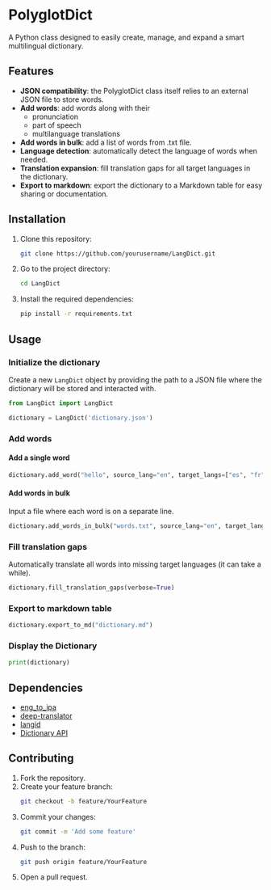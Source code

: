 # PolyglotDict
A Python class designed to easily create, manage, and expand a smart multilingual dictionary.

## Features

- **JSON compatibility**: the PolyglotDict class itself relies to an external JSON file to store words.
- **Add words**: add words along with their
	- pronunciation
	- part of speech
	- multilanguage translations
- **Add words in bulk**: add a list of words from .txt file. 
- **Language detection**: automatically detect the language of words when needed.
- **Translation expansion**: fill translation gaps for all target languages in the dictionary.
- **Export to markdown**: export the dictionary to a Markdown table for easy sharing or documentation.

## Installation

1. Clone this repository:
   ```bash
   git clone https://github.com/yourusername/LangDict.git
   ```
2. Go to the project directory:
   ```bash
   cd LangDict
   ```
3. Install the required dependencies:
   ```bash
   pip install -r requirements.txt
   ```

## Usage

### Initialize the dictionary
Create a new `LangDict` object by providing the path to a JSON file where the dictionary will be stored and interacted with.

```python
from LangDict import LangDict

dictionary = LangDict('dictionary.json')
```

### Add words

#### Add a single word
```python
dictionary.add_word("hello", source_lang="en", target_langs=["es", "fr", "it"])
```
#### Add words in bulk
Input a file where each word is on a separate line.
```python
dictionary.add_words_in_bulk("words.txt", source_lang="en", target_langs=["es", "fr"], verbose=True)
```

### Fill translation gaps
Automatically translate all words into missing target languages (it can take a while).
```python
dictionary.fill_translation_gaps(verbose=True)
```

### Export to markdown table
```python
dictionary.export_to_md("dictionary.md")
```

### Display the Dictionary
```python
print(dictionary)
```

## Dependencies

- [eng_to_ipa](https://pypi.org/project/eng-to-ipa/)
- [deep-translator](https://pypi.org/project/deep-translator/)
- [langid](https://github.com/saffsd/langid.py)
- [Dictionary API](https://dictionaryapi.dev/)

## Contributing

1. Fork the repository.
2. Create your feature branch:
   ```bash
   git checkout -b feature/YourFeature
   ```
3. Commit your changes:
   ```bash
   git commit -m 'Add some feature'
   ```
4. Push to the branch:
   ```bash
   git push origin feature/YourFeature
   ```
5. Open a pull request.
